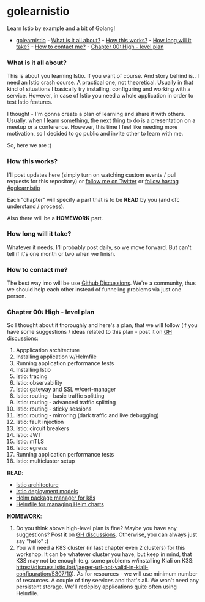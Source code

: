 # golearnistio

Learn Istio by example and a bit of Golang!

<!-- TOC -->

- [golearnistio](#golearnistio)
        - [What is it all about?](#what-is-it-all-about)
        - [How this works?](#how-this-works)
        - [How long will it take?](#how-long-will-it-take)
        - [How to contact me?](#how-to-contact-me)
        - [Chapter 00: High - level plan](#chapter-00-high---level-plan)

<!-- /TOC -->

### What is it all about?

This is about you learning Istio. If you want of course. And story behind is.. I need an Istio crash course. A practical one, not theoretical.  Usually in that kind of situations I basically try installing, configuring and working with a service. However, in case of Istio you need a whole application in order to test Istio features.

I thought - I'm gonna create a plan of learning and share it with others. Usually, when I learn something, the next thing to do is a presentation on a meetup or a conference. However, this time I feel like needing more motivation, so I decided to go public and invite other to learn with me.

So, here we are :)

### How this works?

I'll post updates here (simply turn on watching custom events / pull requests for this repository) or [follow me on Twitter](https://twitter.com/docent_net) or [follow hastag #golearnistio](https://twitter.com/hashtag/golearnistio?src=hashtag_click)

Each "chapter" will specify a part that is to be **READ** by you (and ofc understand / process).

Also there will be a **HOMEWORK** part.

### How long will it take?

Whatever it needs. I'll probably post daily, so we move forward. But can't tell if it's one month or two when we finish.

### How to contact me?

The best way imo will be use [Github Discussions](https://github.com/docent-net/golearnistio/discussions). We're a community, thus we should help each other instead of funneling problems via just one person.

### Chapter 00: High - level plan

So I thought about it thoroughly and here's a plan, that we will follow (if you have some suggestions / ideas related to this plan - post it on [GH discussions](https://github.com/docent-net/golearnistio/discussions):

1. Appplication architecture
1. Installing application w/Helmfile
1. Running application performance tests
1. Installing Istio
1. Istio: tracing
1. Istio: observability
1. Istio: gateway and SSL w/cert-manager
1. Istio: routing - basic traffic splitting
1. Istio: routing - advanced traffic splitting
1. Istio: routing - sticky sessions
1. Istio: routing - mirroring (dark traffic and live debugging)
1. Istio: fault injection
1. Istio: circuit breakers
1. Istio: JWT
1. Istio: mTLS
1. Istio: egress
1. Running application performance tests
1. Istio: multicluster setup

**READ**:

- [Istio architecture](https://istio.io/latest/docs/ops/deployment/architecture/)
- [Istio deployment models](https://istio.io/latest/docs/ops/deployment/deployment-models/)
- [Helm package manager for k8s](https://helm.sh/docs/topics/charts/)
- [Helmfile for managing Helm charts](https://github.com/roboll/helmfile)

**HOMEWORK**:

1. Do you think above high-level plan is fine? Maybe you have any suggestions? Post it on [GH discussions](https://github.com/docent-net/golearnistio/discussions). Otherwise, you can always just say "hello" :)
1. You will need a K8S cluster (in last chapter even 2 clusters) for this workshop. It can be whatever cluster you have, but keep in mind, that K3S may not be enough (e.g. some problems w/installing Kiali on K3S: https://discuss.istio.io/t/jaeger-url-not-valid-in-kiali-configuration/5307/10). As for resources - we will use minimum number of resources. A couple of tiny services and that's all. We won't need any persistent storage. We'll redeploy applications quite often using Helmfile.